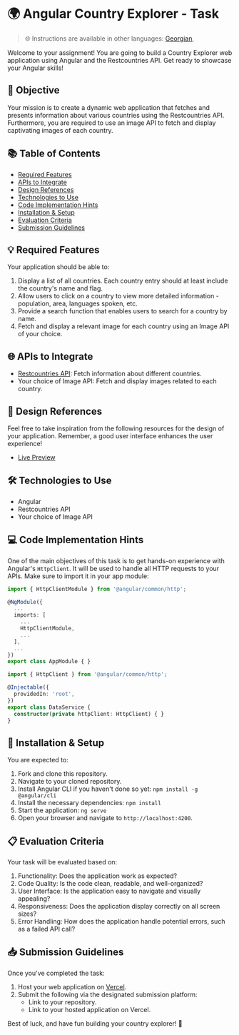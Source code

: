# 🌍 Angular Country Explorer - **Task**

> 🌐 Instructions are available in other languages: [Georgian](README.md),

Welcome to your assignment! You are going to build a Country Explorer web application using Angular and the Restcountries API. Get ready to showcase your Angular skills!

## 🎯 Objective

Your mission is to create a dynamic web application that fetches and presents information about various countries using the Restcountries API. Furthermore, you are required to use an image API to fetch and display captivating images of each country.

## 📚 Table of Contents

- [Required Features](#-required-features)
- [APIs to Integrate](#-apis-to-integrate)
- [Design References](#-design-references)
- [Technologies to Use](#-technologies-to-use)
- [Code Implementation Hints](#-code-implementation-hints)
- [Installation & Setup](#-installation--setup)
- [Evaluation Criteria](#-evaluation-criteria)
- [Submission Guidelines](#-submission-guidelines)

## 💡 Required Features

Your application should be able to:

1. Display a list of all countries. Each country entry should at least include the country's name and flag.
2. Allow users to click on a country to view more detailed information - population, area, languages spoken, etc.
3. Provide a search function that enables users to search for a country by name.
4. Fetch and display a relevant image for each country using an Image API of your choice.

## 🌐 APIs to Integrate

- [Restcountries API](https://restcountries.com/): Fetch information about different countries.
- Your choice of Image API: Fetch and display images related to each country.

## 🎨 Design References

Feel free to take inspiration from the following resources for the design of your application. Remember, a good user interface enhances the user experience!

- [Live Preview](https://angular-country-app.vercel.app/)

## 🛠️ Technologies to Use

- Angular
- Restcountries API
- Your choice of Image API

## 💻 Code Implementation Hints

One of the main objectives of this task is to get hands-on experience with Angular's `HttpClient`. It will be used to handle all HTTP requests to your APIs. Make sure to import it in your app module:

```typescript
import { HttpClientModule } from '@angular/common/http';

@NgModule({
  ...
  imports: [
    ...
    HttpClientModule,
    ...
  ],
  ...
})
export class AppModule { }
```


```typescript
import { HttpClient } from '@angular/common/http';

@Injectable({
  providedIn: 'root',
})
export class DataService {
  constructor(private httpClient: HttpClient) { }
}
```


## 🔧 Installation & Setup

You are expected to:

1. Fork and clone this repository.
2. Navigate to your cloned repository.
3. Install Angular CLI if you haven't done so yet: `npm install -g @angular/cli`
4. Install the necessary dependencies: `npm install`
5. Start the application: `ng serve`
6. Open your browser and navigate to `http://localhost:4200`.

## 📋 Evaluation Criteria

Your task will be evaluated based on:

1. Functionality: Does the application work as expected?
2. Code Quality: Is the code clean, readable, and well-organized?
3. User Interface: Is the application easy to navigate and visually appealing?
4. Responsiveness: Does the application display correctly on all screen sizes?
5. Error Handling: How does the application handle potential errors, such as a failed API call?

## 📥 Submission Guidelines

Once you've completed the task:

1. Host your web application on [Vercel](https://vercel.com/).
2. Submit the following via the designated submission platform:
   - Link to your repository.
   - Link to your hosted application on Vercel.

Best of luck, and have fun building your country explorer! 🚀

